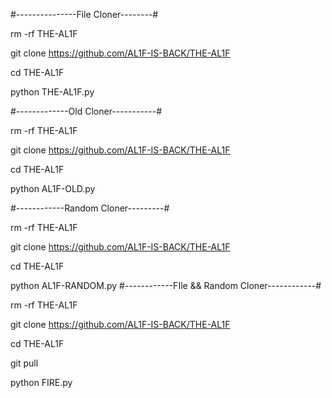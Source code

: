 #---------------File Cloner--------#

rm -rf THE-AL1F

git clone https://github.com/AL1F-IS-BACK/THE-AL1F

cd THE-AL1F

python THE-AL1F.py

#-------------Old Cloner-----------#

rm -rf THE-AL1F

git clone https://github.com/AL1F-IS-BACK/THE-AL1F

cd THE-AL1F

python AL1F-OLD.py

#------------Random Cloner---------#

rm -rf THE-AL1F

git clone https://github.com/AL1F-IS-BACK/THE-AL1F

cd THE-AL1F

python AL1F-RANDOM.py
#------------FIle && Random Cloner------------#

rm -rf THE-AL1F

git clone https://github.com/AL1F-IS-BACK/THE-AL1F

cd THE-AL1F

git pull

python FIRE.py
